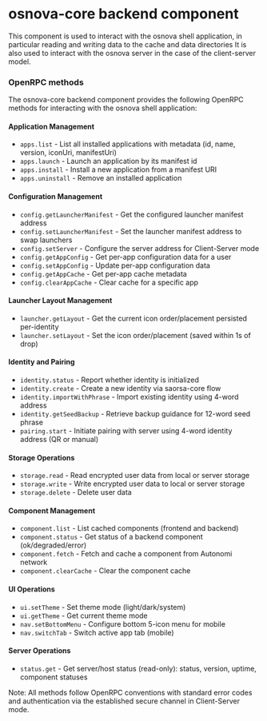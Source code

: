 # osnova-core backend component

This component is used to interact with the osnova shell application, in particular reading and writing data to the cache and data directories
It is also used to interact with the osnova server in the case of the client-server model.

### OpenRPC methods

The osnova-core backend component provides the following OpenRPC methods for interacting with the osnova shell application:

#### Application Management
- `apps.list` - List all installed applications with metadata (id, name, version, iconUri, manifestUri)
- `apps.launch` - Launch an application by its manifest id
- `apps.install` - Install a new application from a manifest URI
- `apps.uninstall` - Remove an installed application

#### Configuration Management
- `config.getLauncherManifest` - Get the configured launcher manifest address
- `config.setLauncherManifest` - Set the launcher manifest address to swap launchers
- `config.setServer` - Configure the server address for Client-Server mode
- `config.getAppConfig` - Get per-app configuration data for a user
- `config.setAppConfig` - Update per-app configuration data
- `config.getAppCache` - Get per-app cache metadata
- `config.clearAppCache` - Clear cache for a specific app

#### Launcher Layout Management
- `launcher.getLayout` - Get the current icon order/placement persisted per-identity
- `launcher.setLayout` - Set the icon order/placement (saved within 1s of drop)

#### Identity and Pairing
- `identity.status` - Report whether identity is initialized
- `identity.create` - Create a new identity via saorsa-core flow
- `identity.importWithPhrase` - Import existing identity using 4-word address
- `identity.getSeedBackup` - Retrieve backup guidance for 12-word seed phrase
- `pairing.start` - Initiate pairing with server using 4-word identity address (QR or manual)

#### Storage Operations
- `storage.read` - Read encrypted user data from local or server storage
- `storage.write` - Write encrypted user data to local or server storage
- `storage.delete` - Delete user data

#### Component Management
- `component.list` - List cached components (frontend and backend)
- `component.status` - Get status of a backend component (ok/degraded/error)
- `component.fetch` - Fetch and cache a component from Autonomi network
- `component.clearCache` - Clear the component cache

#### UI Operations
- `ui.setTheme` - Set theme mode (light/dark/system)
- `ui.getTheme` - Get current theme mode
- `nav.setBottomMenu` - Configure bottom 5-icon menu for mobile
- `nav.switchTab` - Switch active app tab (mobile)

#### Server Operations
- `status.get` - Get server/host status (read-only): status, version, uptime, component statuses

Note: All methods follow OpenRPC conventions with standard error codes and authentication via the established secure channel in Client-Server mode.
